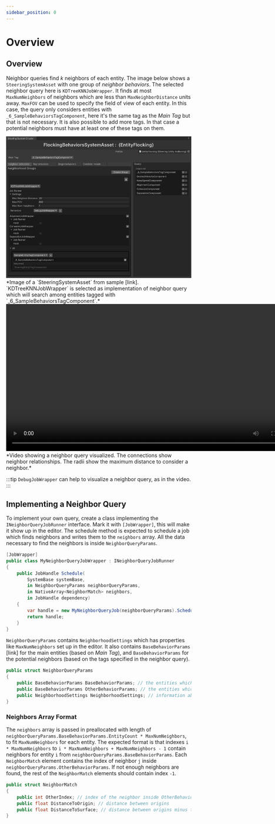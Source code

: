 ```yaml
---
sidebar_position: 0
---
```


# Overview

## Overview
Neighbor queries find *k* neighbors of each entity. The image below shows a `SteeringSystemAsset` with one group of *neighbor behaviors*. The selected neighbor query here is `KDTreeKNNJobWrapper`. It finds at most `MaxNumNeighbors` of neighbors which are less than `MaxNeighborDistance` units away. `MaxFOV` can be used to specify the field of view of each entity. In this case, the query only considers entities with `_6_SampleBehaviorsTagComponent`, here it's the same tag as the *Main Tag* but that is not necessary. It is also possible to add more tags. In that case a potential neighbors must have at least one of these tags on them. 

<img src="/img/samples/flocking/Asset.png" alt="Description of the image"/>
*Image of a `SteeringSystemAsset` from sample [link]. `KDTreeKNNJobWrapper` is selected as implementation of neighbor query which will search among entities tagged with `_6_SampleBehaviorsTagComponent`.*

<video controls width="800">
    <source src="/videos/DebugJob.mp4" type="video/mp4" />
    Your browser does not support the video tag.
</video>
*Video showing a neighbor query visualized. The connections show neighbor relationships. The radii show the maximum distance to consider a neighbor.*

:::tip
`DebugJobWrapper` can help to visualize a neighbor query, as in the video.
:::

## Implementing a Neighbor Query

To implement your own query, create a class implementing the `INeighborQueryJobRunner` interface. Mark it with `[JobWrapper]`, this will make it show up in the editor. The schedule method is expected to schedule a job which finds neighbors and writes them to the `neighbors` array. All the data necessary to find the neighbors is inside `NeighborQueryParams`. 

```csharp title="MyNeighborQueryJobWrapper.cs"
[JobWrapper]
public class MyNeighborQueryJobWrapper : INeighborQueryJobRunner
{
    public JobHandle Schedule(
        SystemBase systemBase,
        in NeighborQueryParams neighborQueryParams,
        in NativeArray<NeighborMatch> neighbors,
        in JobHandle dependency)
    {
        var handle = new MyNeighborQueryJob(neighborQueryParams).Schedule(dependency);
        return handle;
    }
}
```

`NeighborQueryParams` contains `NeighborhoodSettings` which has properties like `MaxNumNeighbors` set up in the editor. It also contains `BaseBehaviorParams` [link] for the main entities (based on *Main Tag*), and `BaseBehaviorParams` for the potential neighbors (based on the tags specified in the neighbor query).
```csharp title="INeighborQueryJobWrapper.cs"
public struct NeighborQueryParams
{
    public BaseBehaviorParams BaseBehaviorParams; // the entities which are looking for neighbors
    public BaseBehaviorParams OtherBehaviorParams; // the entities which are potential neighbors
    public NeighborhoodSettings NeighborhoodSettings; // information about the query
}
```

### Neighbors Array Format

The `neighbors` array is passed in preallocated with length of `neighborQueryParams.BaseBehaviorParams.EntityCount * MaxNumNeighbors`, to fit `MaxNumNeighbors` for each entity. The expected format is that indexes `i * MaxNumNeighbors` to `i * MaxNumNeighbors + MaxNumNeighbors - 1` contain neighbors for entity `i` from `neighborQueryParams.BaseBehaviorParams`. Each `NeighborMatch` element contains the index of neighbor `j` inside `neighborQueryParams.OtherBehaviorParams`. If not enough neighbors are found, the rest of the `NeighborMatch` elements should contain index `-1`.

```csharp title="INeighborQueryJobWrapper.cs"
public struct NeighborMatch
{
    public int OtherIndex; // index of the neighbor inside OtherBehaviorParams
    public float DistanceToOrigin; // distance between origins
    public float DistanceToSurface; // distance between origins minus the radii of the two entities
}
```